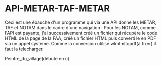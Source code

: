 # API-METAR-TAF-METAR
Ceci est une ébauche d'un programme qui via une API donne les METAR, TAF et NOTAM dans le cadre d'une navigation : 
Pour les NOTAM, comme l'API est payante, j'ai successivement créé un fichier qui récupère le code HTML de la page de la FAA, créé un fichier HTML puis converti le en PDF via un appel système. Comme la conversion utilise wkhtmltopdf(à fixer)
il faut la telecharger.

Peintre_du_village(débute en c)
